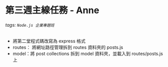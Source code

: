 # 第三週主線任務 - Anne
###### tags: `Node.js 企業專題班`

* 將第二堂程式碼改寫為 express 格式
* routes： 將網址路徑管理拆到 routes 資料夾的 posts.js
* model：將 post collections 拆到 model 資料夾，並載入到 routes/posts.js 上